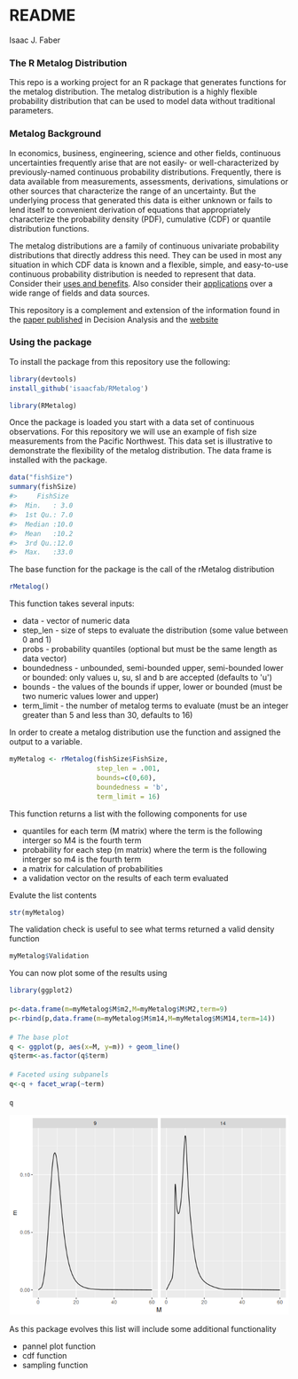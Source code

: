 README
================
Isaac J. Faber

<!-- README.md is generated from README.Rmd. Please edit that file -->
### The R Metalog Distribution

This repo is a working project for an R package that generates functions for the metalog distribution. The metalog distribution is a highly flexible probability distribution that can be used to model data without traditional parameters.

### Metalog Background

In economics, business, engineering, science and other fields, continuous uncertainties frequently arise that are not easily- or well-characterized by previously-named continuous probability distributions. Frequently, there is data available from measurements, assessments, derivations, simulations or other sources that characterize the range of an uncertainty. But the underlying process that generated this data is either unknown or fails to lend itself to convenient derivation of equations that appropriately characterize the probability density (PDF), cumulative (CDF) or quantile distribution functions.

The metalog distributions are a family of continuous univariate probability distributions that directly address this need. They can be used in most any situation in which CDF data is known and a flexible, simple, and easy-to-use continuous probability distribution is needed to represent that data. Consider their [uses and benefits](http://www.metalogdistributions.com/usesbenefits.html). Also consider their [applications](http://www.metalogdistributions.com/applicationsdata.html) over a wide range of fields and data sources.

This repository is a complement and extension of the information found in the [paper published](http://pubsonline.informs.org/doi/abs/10.1287/deca.2016.0338) in Decision Analysis and the [website](http://www.metalogdistributions.com/)

### Using the package

To install the package from this repository use the following:

``` r
library(devtools)
install_github('isaacfab/RMetalog')
```

``` r
library(RMetalog)
```

Once the package is loaded you start with a data set of continuous observations. For this repository we will use an example of fish size measurements from the Pacific Northwest. This data set is illustrative to demonstrate the flexibility of the metalog distribution. The data frame is installed with the package.

``` r
data("fishSize")
summary(fishSize)
#>     FishSize   
#>  Min.   : 3.0  
#>  1st Qu.: 7.0  
#>  Median :10.0  
#>  Mean   :10.2  
#>  3rd Qu.:12.0  
#>  Max.   :33.0
```

The base function for the package is the call of the rMetalog distribution

``` r
rMetalog()
```

This function takes several inputs:

-   data - vector of numeric data
-   step\_len - size of steps to evaluate the distribution (some value between 0 and 1)
-   probs - probability quantiles (optional but must be the same length as data vector)
-   boundedness - unbounded, semi-bounded upper, semi-bounded lower or bounded: only values u, su, sl and b are accepted (defaults to 'u')
-   bounds - the values of the bounds if upper, lower or bounded (must be two numeric values lower and upper)
-   term\_limit - the number of metalog terms to evaluate (must be an integer greater than 5 and less than 30, defaults to 16)

In order to create a metalog distribution use the function and assigned the output to a variable.

``` r
myMetalog <- rMetalog(fishSize$FishSize,
                      step_len = .001,
                      bounds=c(0,60),
                      boundedness = 'b',
                      term_limit = 16)
```

This function returns a list with the following components for use

-   quantiles for each term (M matrix) where the term is the following interger so M4 is the fourth term
-   probability for each step (m matrix) where the term is the following interger so m4 is the fourth term
-   a matrix for calculation of probabilities
-   a validation vector on the results of each term evaluated

Evalute the list contents

``` r
str(myMetalog)
```

The validation check is useful to see what terms returned a valid density function

``` r
myMetalog$Validation
```

You can now plot some of the results using

``` r
library(ggplot2)

p<-data.frame(m=myMetalog$M$m2,M=myMetalog$M$M2,term=9)
p<-rbind(p,data.frame(m=myMetalog$M$m14,M=myMetalog$M$M14,term=14))

# The base plot
q <- ggplot(p, aes(x=M, y=m)) + geom_line()
q$term<-as.factor(q$term)

# Faceted using subpanels
q<-q + facet_wrap(~term)

q
```

![](README-unnamed-chunk-9-1.png)

As this package evolves this list will include some additional functionality

-   pannel plot function
-   cdf function
-   sampling function
